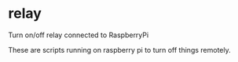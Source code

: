 # relay
Turn on/off relay connected to RaspberryPi

These are scripts running on raspberry pi to turn off things remotely.
